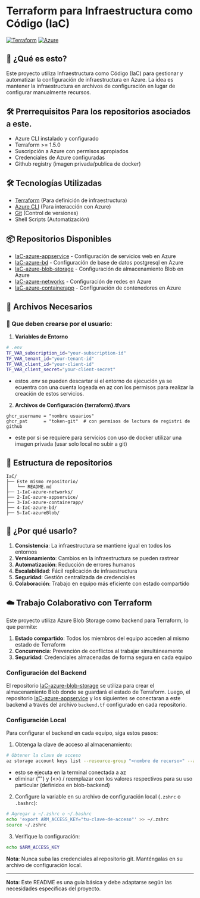 # Terraform para Infraestructura como Código (IaC)

[![Terraform](https://img.shields.io/badge/terraform-20232a.svg?style=for-the-badge&logo=terraform&logoColor=6298ff)](https://terraform.io)
[![Azure](https://img.shields.io/badge/Azure-0078D4?style=for-the-badge&logo=microsoftazure&logoColor=white)](https://azure.microsoft.com)


## 🚀 ¿Qué es esto?
Este proyecto utiliza Infraestructura como Código (IaC) para gestionar y automatizar la configuración de infraestructura en Azure. La idea es mantener la infraestructura en archivos de configuración en lugar de configurar manualmente recursos.

## 🛠️ Prerrequisitos Para los repositorios asociados a este.
- Azure CLI instalado y configurado
- Terraform >= 1.5.0
- Suscripción a Azure con permisos apropiados
- Credenciales de Azure configuradas
- Github registry (imagen privada/publica de docker)

## 🛠️ Tecnologías Utilizadas
- [Terraform](https://terraform.io) (Para definición de infraestructura)
- [Azure CLI](https://docs.microsoft.com/cli/azure) (Para interacción con Azure)
- [Git](https://git-scm.com) (Control de versiones)
- Shell Scripts (Automatización)

## 📦 Repositorios Disponibles
- [IaC-azure-appservice](https://github.com/bastian-alveal/IaC-azure-appservice) - Configuración de servicios web en Azure
- [IaC-azure-bd](https://github.com/bastian-alveal/IaC-azure-bd) - Configuración de base de datos postgresql en Azure
- [IaC-azure-blob-storage](https://github.com/bastian-alveal/IaC-azure-blob-storage) - Configuración de almacenamiento Blob en Azure
- [IaC-azure-networks](https://github.com/bastian-alveal/IaC-azure-networks) - Configuración de redes en Azure
- [IaC-azure-containerapp](https://github.com/bastian-alveal/IaC-azure-containerapp) - Configuración de contenedores en Azure

## 📁 Archivos Necesarios
### 📝 Que deben crearse por el usuario:

1. **Variables de Entorno**
```bash
# .env
TF_VAR_subscription_id="your-subscription-id"
TF_VAR_tenant_id="your-tenant-id"
TF_VAR_client_id="your-client-id"
TF_VAR_client_secret="your-client-secret"
```
- estos .env se pueden descartar si el entorno de ejecución ya se ecuentra con una cuenta logeada en az con los permisos para realizar la creación de estos servicios.

2. **Archivos de Configuración  {terraform}.tfvars**
```
ghcr_username = "nombre usuarios"
ghcr_pat      = "token-git"  # con permisos de lectura de registri de github

```
- este por si se requiere para servicios con uso de docker utilizar una imagen privada (usar solo local no subir a git)

## 📁 Estructura de repositorios
```
IaC/
├── Este mismo repositorio/
│   └── README.md
├── 1-IaC-azure-networks/
├── 2-IaC-azure-appservice/
├── 3-IaC-azure-containerapp/
├── 4-IaC-azure-bd/
├── 5-IaC-azureBlob/

```

## 🎯 ¿Por qué usarlo?
1. **Consistencia**: La infraestructura se mantiene igual en todos los entornos
2. **Versionamiento**: Cambios en la infraestructura se pueden rastrear
3. **Automatización**: Reducción de errores humanos
4. **Escalabilidad**: Fácil replicación de infraestructura
5. **Seguridad**: Gestión centralizada de credenciales
6. **Colaboración**: Trabajo en equipo más eficiente con estado compartido

## ☁️ Trabajo Colaborativo con Terraform
Este proyecto utiliza Azure Blob Storage como backend para Terraform, lo que permite:

1. **Estado compartido**: Todos los miembros del equipo acceden al mismo estado de Terraform
2. **Concurrencia**: Prevención de conflictos al trabajar simultáneamente
3. **Seguridad**: Credenciales almacenadas de forma segura en cada equipo

### Configuración del Backend
El repositorio [IaC-azure-blob-storage](https://github.com/bastian-alveal/IaC-azure-blob-storage) se utiliza para crear el almacenamiento Blob donde se guardará el estado de Terraform. Luego, el repositorio [IaC-azure-appservice](https://github.com/bastian-alveal/IaC-azure-appservice) y los siguientes se conectaran a este backend a través del archivo `backend.tf` configurado en cada repositorio.

### Configuración Local
Para configurar el backend en cada equipo, siga estos pasos:

1. Obtenga la clave de acceso al almacenamiento:
```bash
# Obtener la clave de acceso
az storage account keys list --resource-group "<nombre de recurso>" --account-name "<nombre de cuenta de blob-backend.tf>"
```
- esto se ejecuta en la terminal conectada a az
- eliminar ("") y (<>) / reemplazar con los valores respectivos para su uso particular (definidos en blob-backend)

2. Configure la variable en su archivo de configuración local (`.zshrc` o `.bashrc`):
```bash
# Agregar a ~/.zshrc o ~/.bashrc
echo 'export ARM_ACCESS_KEY="tu-clave-de-acceso"' >> ~/.zshrc
source ~/.zshrc
```

3. Verifique la configuración:
```bash
echo $ARM_ACCESS_KEY
```

**Nota**: Nunca suba las credenciales al repositorio git. Manténgalas en su archivo de configuración local.

---
**Nota**: Este README es una guía básica y debe adaptarse según las necesidades específicas del proyecto.
